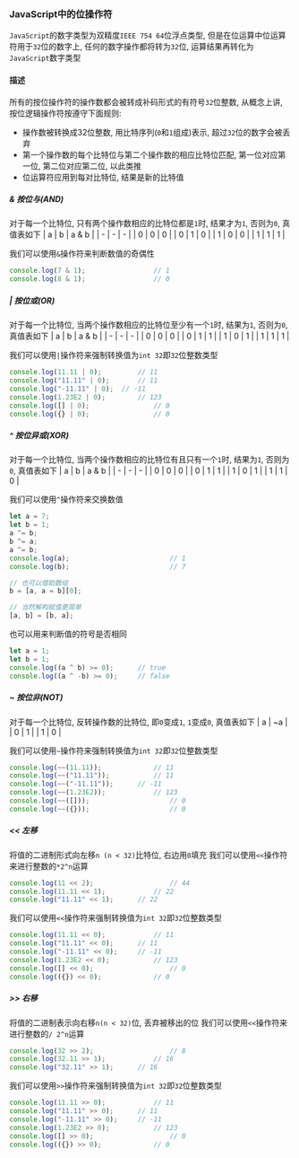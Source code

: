 ### JavaScript中的位操作符
```JavaScript```的数字类型为双精度```IEEE 754 64```位浮点类型, 但是在位运算中位运算符用于```32```位的数字上, 任何的数字操作都将转为```32```位, 运算结果再转化为```JavaScript```数字类型

#### 描述
所有的按位操作符的操作数都会被转成补码形式的有符号```32```位整数, 从概念上讲, 按位逻辑操作符按遵守下面规则:
  - 操作数被转换成32位整数, 用比特序列(```0```和```1```组成)表示, 超过```32```位的数字会被丢弃
  - 第一个操作数的每个比特位与第二个操作数的相应比特位匹配, 第一位对应第一位, 第二位对应第二位, 以此类推
  - 位运算符应用到每对比特位, 结果是新的比特值

##### & 按位与(AND)
对于每一个比特位, 只有两个操作数相应的比特位都是```1```时, 结果才为```1```, 否则为```0```, 真值表如下
| a | b | a & b |
| - | - | - |
| 0 | 0 | 0 |
| 0 | 1 | 0 |
| 1 | 0 | 0 |
| 1 | 1 | 1 |

我们可以使用```&```操作符来判断数值的奇偶性
```javascript
console.log(7 & 1);					// 1
console.log(8 & 1);					// 0
```

##### | 按位或(OR)
对于每一个比特位, 当两个操作数相应的比特位至少有一个```1```时, 结果为```1```, 否则为```0```, 真值表如下
| a | b | a & b |
| - | - | - |
| 0 | 0 | 0 |
| 0 | 1 | 1 |
| 1 | 0 | 1 |
| 1 | 1 | 1 |

我们可以使用```|```操作符来强制转换值为```int 32```即```32```位整数类型
```javascript
console.log(11.11 | 0);			// 11
console.log("11.11" | 0);		// 11
console.log("-11.11" | 0);	// -11
console.log(1.23E2 | 0);		// 123
console.log([] | 0);				// 0
console.log({} | 0);				// 0
```

##### ^ 按位异或(XOR)
对于每一个比特位, 当两个操作数相应的比特位有且只有一个```1```时, 结果为```1```, 否则为```0```, 真值表如下
| a | b | a & b |
| - | - | - |
| 0 | 0 | 0 |
| 0 | 1 | 1 |
| 1 | 0 | 1 |
| 1 | 1 | 0 |

我们可以使用```^```操作符来交换数值
```javascript
let a = 7;
let b = 1;
a ^= b;
b ^= a;
a ^= b;
console.log(a);							// 1
console.log(b);							// 7

// 也可以借助数组
b = [a, a = b][0];

// 当然解构赋值更简单
[a, b] = [b, a];
```

也可以用来判断值的符号是否相同
```javascript
let a = 1;
let b = 1;
console.log((a ^ b) >= 0);		// true
console.log((a ^ -b) >= 0);		// false
```

##### ~ 按位非(NOT)
对于每一个比特位, 反转操作数的比特位, 即```0```变成```1```, ```1```变成```0```, 真值表如下
| a | ~a |
| 0 | 1 |
| 1 | 0 |

我们可以使用```~```操作符来强制转换值为```int 32```即```32```位整数类型
```javascript
console.log(~~(11.11));				// 11
console.log(~~("11.11"));			// 11
console.log(~~("-11.11"));		// -11
console.log(~~(1.23E2));			// 123
console.log(~~([]));					// 0
console.log(~~({}));					// 0
```

##### << 左移
将值的二进制形式向左移```n (n < 32)```比特位, 右边用```0```填充
我们可以使用```<<```操作符来进行整数的```*2^n```运算
```javascript
console.log(11 << 2);					// 44
console.log(11.11 << 1);			// 22
console.log("11.11" << 1);		// 22
```

我们可以使用```<<```操作符来强制转换值为```int 32```即```32```位整数类型
```javascript
console.log(11.11 << 0);			// 11
console.log("11.11" << 0);		// 11
console.log("-11.11" << 0);		// -11
console.log(1.23E2 << 0);			// 123
console.log([] << 0);					// 0
console.log(({}) << 0);				// 0
```

##### >> 右移
将值的二进制表示向右移```n(n < 32)```位, 丢弃被移出的位
我们可以使用```<<```操作符来进行整数的```/ 2^n```运算
```javascript
console.log(32 >> 2);					// 8
console.log(32.11 >> 1);			// 16
console.log("32.11" >> 1);		// 16
```

我们可以使用```>>```操作符来强制转换值为```int 32```即```32```位整数类型
```  javascript
console.log(11.11 >> 0);			// 11
console.log("11.11" >> 0);		// 11
console.log("-11.11" >> 0);		// -11
console.log(1.23E2 >> 0);			// 123
console.log([] >> 0);					// 0
console.log(({}) >> 0);				// 0
```
